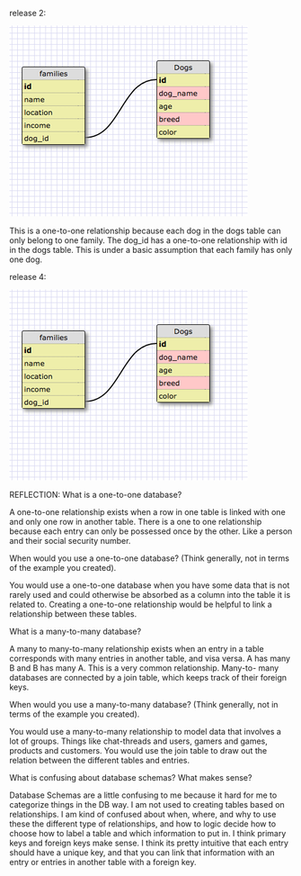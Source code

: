 release 2:

![one-to-one](./imgs/one-to-one.png)

This is a one-to-one relationship because each dog in the dogs table can only belong to one family. The dog_id has a one-to-one relationship with id in the dogs table. This is under a basic assumption that each family has only one dog.

release 4:

![many-to-many](./imgs/one-to-one.png)

REFLECTION: What is a one-to-one database?

A one-to-one relationship exists when a row in one table is linked
with one and only one row in another table. There is a one to one
relationship because each entry can only be possessed once by the
other. Like a person and their social security number.

When would you use a one-to-one database? (Think generally, not in
terms of the example you created).

You would use a one-to-one database when you have some data that is
not rarely used and could otherwise be absorbed as a column into the
table it is related to. Creating a one-to-one relationship would be
helpful to link a relationship between these tables.

What is a many-to-many database?

A many to many-to-many relationship exists when an entry in a table
corresponds with many entries in another table, and visa versa. A has
many B and B has many A. This is a very common relationship. Many-to-
many databases are connected by a join table, which keeps track of
their foreign keys.

When would you use a many-to-many database? (Think generally, not in
terms of the example you created).

You would use a many-to-many relationship to model data that involves
a lot of groups. Things like chat-threads and users, gamers and games,
products and customers. You would use the join table to draw out the
relation between the different tables and entries.

What is confusing about database schemas? What makes sense?

Database Schemas are a little confusing to me because it hard for me
to categorize things in the DB way. I am not used to creating tables
based on relationships. I am kind of confused about when, where, and
why to use these the different type of relationships, and how to logic
decide how to choose how to label a table and which information to put
in. I think primary keys and foreign keys make sense. I think its
pretty intuitive that each entry should have a unique key, and that
you can link that information with an entry or entries in another
table with a foreign key.

